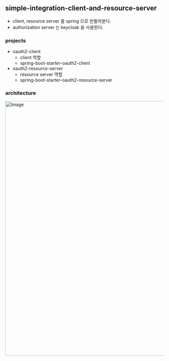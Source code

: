 ## simple-integration-client-and-resource-server
- client, resource server 를 spring 으로 만들어본다.
- authorization server 는 keycloak 을 사용한다.

### projects
- oauth2-client
  - client 역할 
  - spring-boot-starter-oauth2-client
- oauth2-resource-server
  - resource server 역할
  - spring-boot-starter-oauth2-resource-server

### architecture
<img width="811" alt="Image" src="https://github.com/user-attachments/assets/33e2bd29-557c-486b-9dfa-94a26c011c16" />
